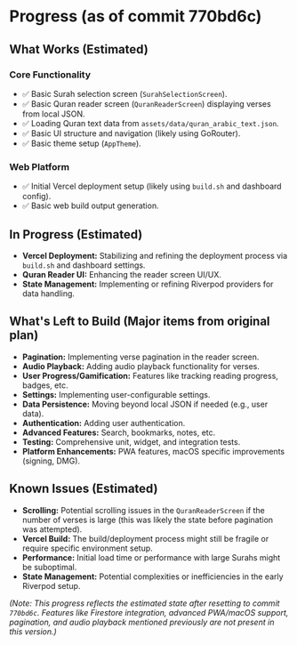 # Progress (as of commit 770bd6c)

## What Works (Estimated)

### Core Functionality
- ✅ Basic Surah selection screen (`SurahSelectionScreen`).
- ✅ Basic Quran reader screen (`QuranReaderScreen`) displaying verses from local JSON.
- ✅ Loading Quran text data from `assets/data/quran_arabic_text.json`.
- ✅ Basic UI structure and navigation (likely using GoRouter).
- ✅ Basic theme setup (`AppTheme`).

### Web Platform
- ✅ Initial Vercel deployment setup (likely using `build.sh` and dashboard config).
- ✅ Basic web build output generation.

## In Progress (Estimated)

- **Vercel Deployment:** Stabilizing and refining the deployment process via `build.sh` and dashboard settings.
- **Quran Reader UI:** Enhancing the reader screen UI/UX.
- **State Management:** Implementing or refining Riverpod providers for data handling.

## What's Left to Build (Major items from original plan)

- **Pagination:** Implementing verse pagination in the reader screen.
- **Audio Playback:** Adding audio playback functionality for verses.
- **User Progress/Gamification:** Features like tracking reading progress, badges, etc.
- **Settings:** Implementing user-configurable settings.
- **Data Persistence:** Moving beyond local JSON if needed (e.g., user data).
- **Authentication:** Adding user authentication.
- **Advanced Features:** Search, bookmarks, notes, etc.
- **Testing:** Comprehensive unit, widget, and integration tests.
- **Platform Enhancements:** PWA features, macOS specific improvements (signing, DMG).

## Known Issues (Estimated)

- **Scrolling:** Potential scrolling issues in the `QuranReaderScreen` if the number of verses is large (this was likely the state before pagination was attempted).
- **Vercel Build:** The build/deployment process might still be fragile or require specific environment setup.
- **Performance:** Initial load time or performance with large Surahs might be suboptimal.
- **State Management:** Potential complexities or inefficiencies in the early Riverpod setup.

*(Note: This progress reflects the estimated state after resetting to commit `770bd6c`. Features like Firestore integration, advanced PWA/macOS support, pagination, and audio playback mentioned previously are not present in this version.)*
